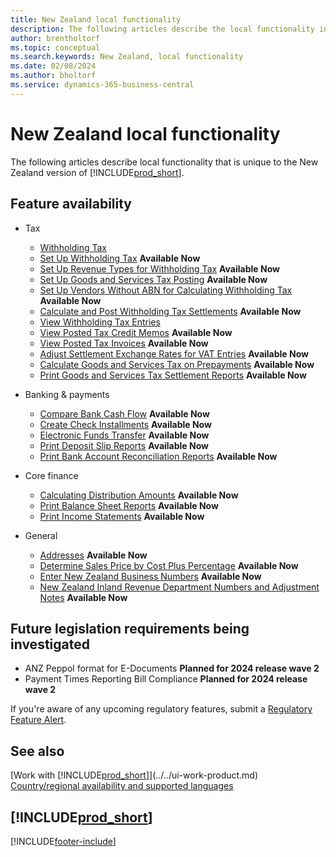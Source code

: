 ```yaml
---
title: New Zealand local functionality
description: The following articles describe the local functionality in the New Zealand version of Business Central.
author: brentholtorf
ms.topic: conceptual
ms.search.keywords: New Zealand, local functionality
ms.date: 02/08/2024
ms.author: bholtorf
ms.service: dynamics-365-business-central
---
```

# New Zealand local functionality

The following articles describe local functionality that is unique to the New Zealand version of [!INCLUDE[prod_short](../../includes/prod_short.md)].  

## Feature availability

* Tax  
    * [Withholding Tax](withholding-tax.md)
    * [Set Up Withholding Tax](how-to-set-up-withholding-tax.md) **Available Now**
    * [Set Up Revenue Types for Withholding Tax](how-to-set-up-revenue-types-for-withholding-tax.md) **Available Now**
    * [Set Up Goods and Services Tax Posting](how-to-set-up-goods-and-service-tax-posting.md) **Available Now**
    * [Set Up Vendors Without ABN for Calculating Withholding Tax](how-to-set-up-vendors-without-abn-for-calculating-the-withholding-tax.md) **Available Now**
    * [Calculate and Post Withholding Tax Settlements](how-to-calculate-and-post-withholding-tax-settlements.md) **Available Now**
    * [View Withholding Tax Entries](how-to-view-withholding-tax-entries.md)
    * [View Posted Tax Credit Memos](how-to-view-posted-tax-credit-memos.md) **Available Now**  
    * [View Posted Tax Invoices](how-to-view-posted-tax-invoices.md) **Available Now**
    * [Adjust Settlement Exchange Rates for VAT Entries](how-to-adjust-settlement-exchange-rates-for-vat-entries.md) **Available Now**
    * [Calculate Goods and Services Tax on Prepayments](how-to-calculate-goods-and-services-tax-on-prepayments.md) **Available Now**
    * [Print Goods and Services Tax Settlement Reports](how-to-print-goods-and-service-tax-settlement-reports.md) **Available Now**

* Banking & payments
    * [Compare Bank Cash Flow](how-to-compare-bank-cash-flow.md) **Available Now**
    * [Create Check Installments](how-to-create-check-installments.md) **Available Now**
    * [Electronic Funds Transfer](electronic-funds-transfer-eft-.md) **Available Now**
    * [Print Deposit Slip Reports](how-to-print-deposit-slip-reports.md) **Available Now**
    * [Print Bank Account Reconciliation Reports](how-to-print-bank-account-reconciliation-reports.md) **Available Now**

* Core finance
    * [Calculating Distribution Amounts](calculating-distribution-amounts.md) **Available Now**
    * [Print Balance Sheet Reports](how-to-print-balance-sheet-reports.md) **Available Now**
    * [Print Income Statements](how-to-print-income-statements.md) **Available Now**

* General
    * [Addresses](addresses.md) **Available Now**
    * [Determine Sales Price by Cost Plus Percentage](how-to-determine-sales-price-by-cost-plus-percentage.md) **Available Now**
    * [Enter New Zealand Business Numbers](how-to-enter-new-zealand-business-numbers.md) **Available Now**  
    * [New Zealand Inland Revenue Department Numbers and Adjustment Notes](new-zealand-business-numbers-and-adjustment-notes.md) **Available Now**  

## Future legislation requirements being investigated

* ANZ Peppol format for E-Documents **Planned for 2024 release wave 2**  
* Payment Times Reporting Bill Compliance **Planned for 2024 release wave 2**  

If you're aware of any upcoming regulatory features, submit a [Regulatory Feature Alert](https://forms.office.com/pages/responsepage.aspx?id=v4j5cvGGr0GRqy180BHbRwkeauYiJKZOpJ0CtKuVmJlURURaMlQ4Rk05UFY4NkVEOTA0MUU5WThXSC4u).

## See also

[Work with [!INCLUDE[prod_short](../../includes/prod_short.md)]](../../ui-work-product.md)  
[Country/regional availability and supported languages](/dynamics365/business-central/dev-itpro/compliance/apptest-countries-and-translations)  

## [!INCLUDE[prod_short](../../includes/free_trial_md.md)]  


[!INCLUDE[footer-include](../../includes/footer-banner.md)]
